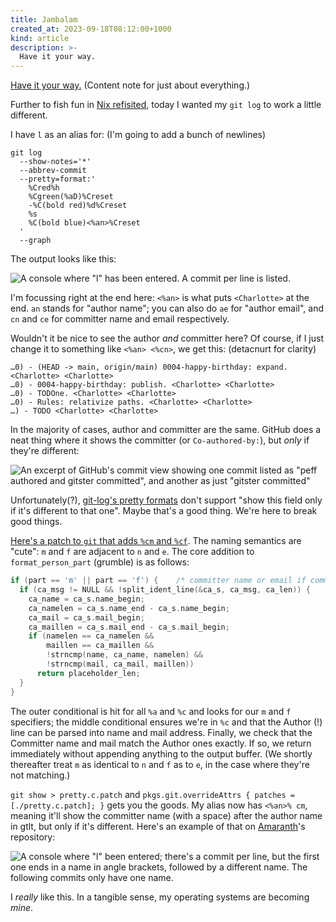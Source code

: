 ```yaml
---
title: Jambalam
created_at: 2023-09-18T08:12:00+1000
kind: article
description: >-
  Have it your way.
---
```


[Have it your way.](https://www.youtube.com/watch?v=VeAJ9U5nbVQ) (Content note for just about
everything.)

Further to fish fun in [Nix refisited], today I wanted my `git log` to work a little different.

I have `l` as an alias for: (I'm going to add a bunch of newlines)

```shell
git log
  --show-notes='*'
  --abbrev-commit
  --pretty=format:'
    %Cred%h
    %Cgreen(%aD)%Creset
    -%C(bold red)%d%Creset
    %s
    %C(bold blue)<%an>%Creset
  '
  --graph
```

The output looks like this:

![
  A console where "l" has been entered. A commit per line is listed.
](assets/gitlog1.png)

I'm focussing right at the end here: `<%an>` is what puts `<Charlotte>` at the end.
`an` stands for "author name"; you can also do `ae` for "author email", and `cn` and `ce`
for committer name and email respectively.

Wouldn't it be nice to see the author _and_ committer here? Of course, if I just change it to
something like `<%an> <%cn>`, we get this: (detacnurt for clarity)

```
…0) - (HEAD -> main, origin/main) 0004-happy-birthday: expand. <Charlotte> <Charlotte>
…0) - 0004-happy-birthday: publish. <Charlotte> <Charlotte>
…0) - TODOne. <Charlotte> <Charlotte>
…0) - Rules: relativize paths. <Charlotte> <Charlotte>
…) - TODO <Charlotte> <Charlotte>
```

In the majority of cases, author and committer are the same. GitHub does a neat thing where it
shows the committer (or `Co-authored-by:`), but _only_ if they're different:

![
  An excerpt of GitHub's commit view showing one commit listed as "peff authored and
  gitster committed", and another as just "gitster committed"
](assets/githublog.png)

Unfortunately(?), [git-log's pretty formats] don't support "show this field only if it's different
to that one". Maybe that's a good thing. We're here to break good things.

[Here's a patch to `git` that adds `%cm` and `%cf`][git patch]. The naming semantics are "cute":
`m` and `f` are adjacent to `n` and `e`. The core addition to `format_person_part` (grumble) is as
follows:

```c
if (part == 'm' || part == 'f') {	 /* committer name or email if committer != author */
  if (ca_msg != NULL && !split_ident_line(&ca_s, ca_msg, ca_len)) {
    ca_name = ca_s.name_begin;
    ca_namelen = ca_s.name_end - ca_s.name_begin;
    ca_mail = ca_s.mail_begin;
    ca_maillen = ca_s.mail_end - ca_s.mail_begin;
    if (namelen == ca_namelen &&
        maillen == ca_maillen &&
        !strncmp(name, ca_name, namelen) &&
        !strncmp(mail, ca_mail, maillen))
      return placeholder_len;
  }
}
```

The outer conditional is hit for all `%a` and `%c` and looks for our `m` and `f` specifiers; the
middle conditional ensures we're in `%c` and that the Author (!) line can be parsed into name and
mail address. Finally, we check that the Committer name and mail match the Author ones exactly. If
so, we return immediately without appending anything to the output buffer. (We shortly thereafter
treat `m` as identical to `n` and `f` as to `e`, in the case where they're not matching.)

`git show > pretty.c.patch` and `pkgs.git.overrideAttrs { patches = [./pretty.c.patch]; }` gets you
the goods. My alias now has `<%an>% cm`, meaning it'll show the committer name (with a space) after
the author name in gtlt, but only if it's different. Here's an example of that on [Amaranth]'s
repository:

![
  A console where "l" been entered; there's a commit per line, but the first one ends in a name in
  angle brackets, followed by a different name. The following commits only have one name.
](assets/gitlog2.png)

I _really_ like this. In a tangible sense, my operating systems are becoming _mine_.


[Nix refisited]: 0003-nix-revisited.html
[git-log's pretty formats]: https://git-scm.com/docs/git-log#_pretty_formats
[git patch]: https://github.com/kivikakk/git/commit/92a62a03692dd1792d5a1c7c0650d5794d25e16f
[Amaranth]: https://github.com/amaranth-lang/amaranth
